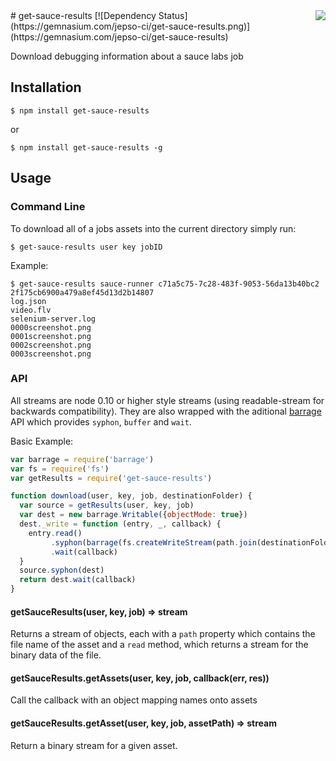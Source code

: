 <img src="http://i.imgur.com/GoaISmM.png" align="right" />
# get-sauce-results
[![Dependency Status](https://gemnasium.com/jepso-ci/get-sauce-results.png)](https://gemnasium.com/jepso-ci/get-sauce-results)

  Download debugging information about a sauce labs job

## Installation

    $ npm install get-sauce-results

  or

    $ npm install get-sauce-results -g

## Usage

### Command Line

To download all of a jobs assets into the current directory simply run:

```console
$ get-sauce-results user key jobID
```

Example:

```console
$ get-sauce-results sauce-runner c71a5c75-7c28-483f-9053-56da13b40bc2 2f175cb6900a479a8ef45d13d2b14807
log.json
video.flv
selenium-server.log
0000screenshot.png
0001screenshot.png
0002screenshot.png
0003screenshot.png
```

### API

All streams are node 0.10 or higher style streams (using readable-stream for backwards compatibility).  They are also wrapped with the aditional [barrage](https://npmjs.org/package/barrage) API which provides `syphon`, `buffer` and `wait`.

Basic Example:

```js
var barrage = require('barrage')
var fs = require('fs')
var getResults = require('get-sauce-results')

function download(user, key, job, destinationFolder) {
  var source = getResults(user, key, job)
  var dest = new barrage.Writable({objectMode: true})
  dest._write = function (entry, _, callback) {
    entry.read()
         .syphon(barrage(fs.createWriteStream(path.join(destinationFolder, entry.path))))
         .wait(callback)
  }
  source.syphon(dest)
  return dest.wait(callback)
}
```

#### getSauceResults(user, key, job) => stream

Returns a stream of objects, each with a `path` property which contains the file name of the asset and a `read` method, which returns a stream for the binary data of the file.

#### getSauceResults.getAssets(user, key, job, callback(err, res))

Call the callback with an object mapping names onto assets

#### getSauceResults.getAsset(user, key, job, assetPath) => stream

Return a binary stream for a given asset.